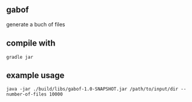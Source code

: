 ## gabof

generate a buch of files

## compile with

```
gradle jar
```

## example usage

```
java -jar ./build/libs/gabof-1.0-SNAPSHOT.jar /path/to/input/dir --number-of-files 10000
```

